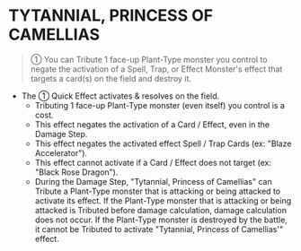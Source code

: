 # TYTANNIAL, PRINCESS OF CAMELLIAS

> ① You can Tribute 1 face-up Plant-Type monster you control to negate the activation of a Spell, Trap, or Effect Monster's effect that targets a card(s) on the field and destroy it.

*   The ① Quick Effect activates & resolves on the field.
    *   Tributing 1 face-up Plant-Type monster (even itself) you control is a cost.
    *   This effect negates the activation of a Card / Effect, even in the Damage Step.
    *   This effect negates the activated effect Spell / Trap Cards (ex: "Blaze Accelerator").
    *   This effect cannot activate if a Card / Effect does not target (ex: "Black Rose Dragon").
    *   During the Damage Step, "Tytannial, Princess of Camellias" can Tribute a Plant-Type monster that is attacking or being attacked to activate its effect. If the Plant-Type monster that is attacking or being attacked is Tributed before damage calculation, damage calculation does not occur. If the Plant-Type monster is destroyed by the battle, it cannot be Tributed to activate "Tytannial, Princess of Camellias'" effect.
